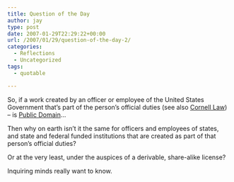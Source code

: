 ```yaml
---
title: Question of the Day
author: jay
type: post
date: 2007-01-29T22:29:22+00:00
url: /2007/01/29/question-of-the-day-2/
categories:
  - Reflections
  - Uncategorized
tags:
  - quotable

---
```

So, if a work created by an officer or employee of the United States Government that’s part of the person’s official duties (see also [Cornell Law][1]) &#8211; is [Public Domain][2]…

Then why on earth isn’t it the same for officers and employees of states, and state and federal funded institutions that are created as part of that person’s official duties?

Or at the very least, under the auspices of a derivable, share-alike license?

Inquiring minds really want to know.

 [1]: http://straylight.law.cornell.edu/uscode/html/uscode17/usc_sec_17_00000105----000-notes.html
 [2]: http://en.wikipedia.org/wiki/Public_domain